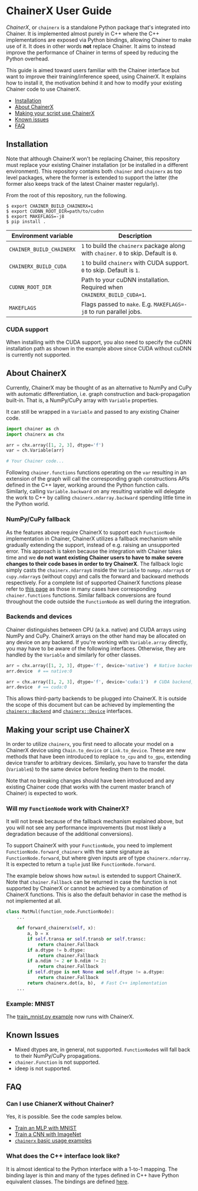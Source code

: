 # ChainerX User Guide

*ChainerX*, or `chainerx` is a standalone Python package that's integrated into Chainer.
It is implemented almost purely in C++ where the C++ implementations are exposed via Python bindings, allowing Chainer to make use of it.
It does in other words **not** replace Chainer. It aims to instead improve the performance of Chainer in terms of speed by reducing the Python overhead.

This guide is aimed toward users familiar with the Chainer interface but want to improve their training/inference speed, using ChainerX.
It explains how to install it, the motivation behind it and how to modify your existing Chainer code to use ChainerX.

- [Installation](#installation)
- [About ChainerX](#about-chainerx)
- [Making your script use ChainerX](#making-your-script-use-chainerx)
- [Known issues](#known-issues)
- [FAQ](#faq)

## Installation

Note that although ChainerX won't be replacing Chainer, this repository must replace your existing Chainer installation (or be installed in a different environment).
This repository contains both `chainer` and `chainerx` as top level packages, where the former is extended to support the latter (the former also keeps track of the latest Chainer master regularly).

From the root of this repository, run the following.

```shell-session
$ export CHAINER_BUILD_CHAINERX=1
$ export CUDNN_ROOT_DIR=path/to/cudnn
$ export MAKEFLAGS=-j8
$ pip install .
```

| Environment variable | Description |
|---|---|
| `CHAINER_BUILD_CHAINERX` | `1` to build the `chainerx` package along with `chainer`. `0` to skip. Default is `0`. |
| `CHAINERX_BUILD_CUDA` | `1` to build `chainerx` with CUDA support. `0` to skip. Default is `1`. |
| `CUDNN_ROOT_DIR` | Path to your cuDNN installation. Required when `CHAINERX_BUILD_CUDA=1`. |
| `MAKEFLAGS` | Flags passed to `make`. E.g. `MAKEFLAGS=-j8` to run parallel jobs. |

### CUDA support

When installing with the CUDA support, you also need to specify the cuDNN installation path as shown in the example above since CUDA without cuDNN is currently not supported.

## About ChainerX

Currently, ChainerX may be thought of as an alternative to NumPy and CuPy with automatic differentiation, i.e. graph construction and back-propagation built-in.
That is, a NumPy/CuPy array with `Variable` properties.

It can still be wrapped in a `Variable` and passed to any existing Chainer code.

```python
import chainer as ch
import chainerx as chx

arr = chx.array([1, 2, 3], dtype='f')
var = ch.Variable(arr)

# Your Chainer code...
```

Following `chainer.functions` functions operating on the `var` resulting in an extension of the graph will call the corresponding graph constructions APIs defined in the C++ layer, working around the Python function calls.
Similarly, calling `Variable.backward` on any resulting variable will delegate the work to C++ by calling `chainerx.ndarray.backward` spending little time in the Python world.

### NumPy/CuPy fallback

As the features above require ChainerX to support each `FunctionNode` implementation in Chainer, ChainerX utilizes a fallback mechanism while gradually extending the support, instead of e.g. raising an unsupported error.
This approach is taken because the integration with Chainer takes time and we **do not want existing Chainer users to have to make severe changes to their code bases in order to try ChainerX**.
The fallback logic simply casts the `chainerx.ndarray`s inside the `Variable` to `numpy.ndarray`s or `cupy.ndarray`s (without copy) and calls the forward and backward methods respectively.
For a complete list of supported ChainerX functions please refer to [this page](chainerx_cc/chainerx/python/routines.cc) as those in many cases have corresponding `chainer.functions` functions.
Similar fallback conversions are found throughout the code outside the `FunctionNode` as well during the integration.

### Backends and devices

Chainer distinguishes between CPU (a.k.a. native) and CUDA arrays using NumPy and CuPy.
ChainerX arrays on the other hand may be allocated on any device on any backend.
If you're working with `Variable.array` directly, you may have to be aware of the following interfaces.
Otherwise, they are handled by the `Variable` and similarly for other classes.

```python
arr = chx.array([1, 2, 3], dtype='f', device='native')  # Native backend
arr.device  # == native:0

arr = chx.array([1, 2, 3], dtype='f', device='cuda:1')  # CUDA backend, second device
arr.device  # == cuda:0
```

This allows third-party backends to be plugged into ChainerX. It is outside the scope of this document but can be achieved by implementing the [`chainerx::Backend`](chainerx_cc/chainerx/backend.h) and [`chainerx::Device`](chainerx_cc/chainerx/device.h) interfaces.

## Making your script use ChainerX

In order to utilize `chainerx`, you first need to allocate your model on a ChainerX device using `Chain.to_device` or `Link.to_device`. These are new methods that have been introduced to replace `to_cpu` and `to_gpu`, extending device transfer to arbitrary devices.
Similarly, you have to transfer the data (`Variable`s) to the same device before feeding them to the model.

Note that no breaking changes should have been introduced and any existing Chainer code (that works with the current master branch of Chainer) is expected to work.

### Will my `FunctionNode` work with ChainerX?

It will not break because of the fallback mechanism explained above, but you will not see any performance improvements (but most likely a degradation because of the additional conversions).

To support ChainerX with your `FunctionNode`, you need to implement `FunctionNode.forward_chainerx` with the same signature as `FunctionNode.forward`, but where given inputs are of type `chainerx.ndarray`. It is expected to return a `tuple` just like `FunctionNode.forward`.

The example below shows how `matmul` is extended to support ChainerX. Note that `chainer.Fallback` can be returned in case the function is not supported by ChainerX or cannot be achieved by a combination of ChainerX functions. This is also the default behavior in case the method is not implemented at all.

```python
class MatMul(function_node.FunctionNode):
    ...

    def forward_chainerx(self, x):
        a, b = x
        if self.transa or self.transb or self.transc:
            return chainer.Fallback
        if a.dtype != b.dtype:
            return chainer.Fallback
        if a.ndim != 2 or b.ndim != 2:
            return chainer.Fallback
        if self.dtype is not None and self.dtype != a.dtype:
            return chainer.Fallback
        return chainerx.dot(a, b),  # Fast C++ implementation
    ...
```

### Example: MNIST

The [train_mnist.py example](examples/mnist/train_mnist.py) now runs with ChainerX.

## Known Issues

- Mixed dtypes are, in general, not supported. `FunctionNode`s will fall back to their NumPy/CuPy propagations.
- `chainer.Function` is not supported.
- ideep is not supported.

## FAQ

### Can I use ChianerX without Chainer?

Yes, it is possible. See the code samples below.

- [Train an MLP with MNIST](chainerx_cc/examples/mnist)
- [Train a CNN with ImageNet](chainerx_cc/examples/imagenet)
- [`chainerx` basic usage examples](tests/chainerx_tests/acceptance_tests)

### What does the C++ interface look like?

It is almost identical to the Python interface with a 1-to-1 mapping.
The binding layer is thin and many of the types defined in C++ have Python equivalent classes.
The bindings are defined [here](https://github.com/pfnet/chainerx/tree/master/chainerx_cc/chainerx/python).
